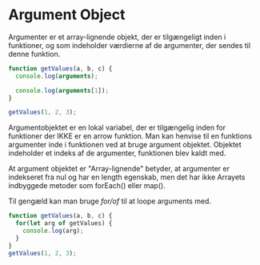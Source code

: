 # Argument Object

Argumenter er et array-lignende objekt, der er tilgængeligt inden i funktioner, og som indeholder værdierne af de argumenter, der sendes til denne funktion.

```js
function getValues(a, b, c) {
  console.log(arguments);

  console.log(arguments[1]);
}

getValues(1, 2, 3);
```
Argumentobjektet er en lokal variabel, der er tilgængelig inden for funktioner der IKKE er en arrow funktion. Man kan henvise til en funktions argumenter inde i funktionen ved at bruge  argument objektet. Objektet indeholder et indeks af de  argumenter, funktionen blev kaldt med.

At argument objektet er "Array-lignende" betyder, at argumenter er indekseret fra nul og har en length egenskab, men det har ikke Arrayets indbyggede metoder som forEach() eller map().

Til gengæld kan man bruge *for/of* til at loope arguments med.
```js
function getValues(a, b, c) {
  for(let arg of getValues) {
    console.log(arg);
  }
}
getValues(1, 2, 3);
```




